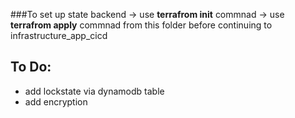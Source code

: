 ###To set up state backend -> use **terrafrom init** commnad -> use **terrafrom apply** commnad from this folder before continuing to infrastructure_app_cicd
## To Do:
- add lockstate via dynamodb table
- add encryption

